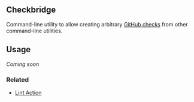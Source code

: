 ## Checkbridge

Command-line utility to allow creating arbitrary [GitHub checks](https://developer.github.com/v3/checks/)
from other command-line utilities.

## Usage

_Coming soon_

### Related

- [Lint Action](https://github.com/samuelmeuli/lint-action)
